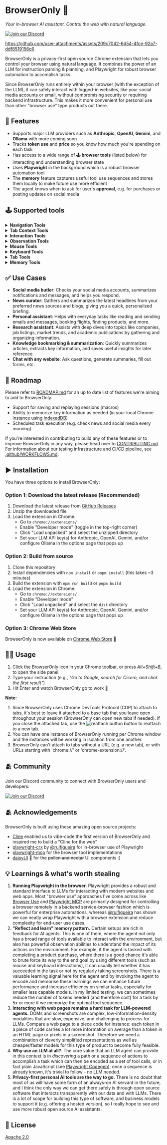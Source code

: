 # BrowserOnly 🤖️
*Your in-browser AI assistant. Control the web with natural language.*

[![Join our Discord](https://img.shields.io/badge/Discord-Join%20Chat-7289da?logo=discord&logoColor=white&style=for-the-badge)](https://discord.gg/g42ww3wn)

https://github.com/user-attachments/assets/209c7042-6d54-4fce-92a7-ddf8519156c6

BrowserOnly is a privacy-first open source Chrome extension that lets you control your browser using natural language. It combines the power of an LLM for instruction parsing & planning, and Playwright for robust browser automation to accomplish tasks.

Since BrowserOnly runs entirely within your browser (with the exception of the LLM), it can safely interact with logged-in websites, like your social media accounts or email, without compromising security or requiring backend infrastructure. This makes it more convenient for personal use than other "browser use" type products out there.

## 🎲 Features 

- Supports major LLM providers such as **Anthropic**, **OpenAI**, **Gemini**, and **Ollama** with more coming soon
- Tracks **token use** and **price** so you know how much you're spending on each task
- Has access to a wide range of **🕹️ browser tools** (listed below) for interacting and understanding browser state
- Uses **Playwright** in the background which is a robust browser automation tool
- The **memory** feature captures useful tool use sequences and stores them locally to make future use more efficient
- The agent knows when to ask for user's **approval**, e.g. for purchases or posting updates on social media

## 🕹️ Supported tools

<details>
<summary><b>Navigation Tools</b></summary>

- **browser_navigate**
  - Navigate the browser to a specific URL. Input must be a full URL, e.g. https://example.com

- **browser_wait_for_navigation**
  - Wait until network is idle (Playwright).

- **browser_navigate_back**
  - Go back to the previous page (history.back()). No input.

- **browser_navigate_forward**
  - Go forward to the next page (history.forward()). No input.
</details>

<details>
<summary><b>Tab Context Tools</b></summary>

- **browser_get_active_tab**
  - Returns information about the currently active tab, including its index, URL, and title.

- **browser_navigate_tab**
  - Navigate a specific tab to a URL. Input format: 'tabIndex|url' (e.g., '1|https://example.com')

- **browser_screenshot_tab**
  - Take a screenshot of a specific tab by index. Input format: 'tabIndex[,flags]' (e.g., '1,full')
</details>

<details>
<summary><b>Interaction Tools</b></summary>

- **browser_click**
  - Click an element. Input may be a CSS selector or literal text to match on the page.

- **browser_type**
  - Type text. Format: selector|text (e.g. input[name="q"]|hello)

- **browser_handle_dialog**
  - Accept or dismiss the most recent alert/confirm/prompt dialog. Input `accept` or `dismiss`. For prompt dialogs you may append `|text` to supply response text.
</details>

<details>
<summary><b>Observation Tools</b></summary>

- **browser_get_title**
  - Return the current page title.

- **browser_snapshot_dom**
  - Capture DOM snapshot of the current page with options for selector, clean, structure, and limit.

- **browser_query**
  - Return up to 10 outerHTML snippets for a CSS selector you provide.

- **browser_accessible_tree**
  - Return the AX accessibility tree JSON (default: interesting‑only). Input 'all' to dump full tree.

- **browser_read_text**
  - Return all visible text on the page, concatenated in DOM order.

- **browser_screenshot**
  - Take a screenshot of the current page with options for full page capture.
</details>

<details>
<summary><b>Mouse Tools</b></summary>

- **browser_move_mouse**
  - Move the mouse cursor to absolute screen coordinates. Input format: `x|y` (example: `250|380`)

- **browser_click_xy**
  - Left‑click at absolute coordinates. Input format: `x|y` (example: `250|380`)

- **browser_drag**
  - Drag‑and‑drop with the left button. Input format: `startX|startY|endX|endY` (example: `100|200|300|400`)
</details>

<details>
<summary><b>Keyboard Tools</b></summary>

- **browser_press_key**
  - Press a single key. Input is the key name (e.g. `Enter`, `ArrowLeft`, `a`).

- **browser_keyboard_type**
  - Type arbitrary text at the current focus location. Input is the literal text to type. Use `\n` for new lines.
</details>

<details>
<summary><b>Tab Tools</b></summary>

- **browser_tab_list**
  - Return a list of open tabs with their indexes and URLs.

- **browser_tab_new**
  - Open a new tab. Optional input = URL to navigate to (otherwise blank tab).

- **browser_tab_select**
  - Switch focus to a tab by index. Input = integer index from browser_tab_list.

- **browser_tab_close**
  - Close a tab. Input = index to close (defaults to current tab if blank).
</details>

<details>
<summary><b>Memory Tools</b></summary>

- **save_memory**
  - Save a memory of how to accomplish a specific task on a website. Use this when you want to remember a useful sequence of actions for future reference.

- **lookup_memories**
  - Look up stored memories for a specific website domain. Use this as your FIRST step when starting a task on a website to check if there are any saved patterns you can reuse.

- **get_all_memories**
  - Retrieve all stored memories across all domains. Use this when you want to see all available memories.

- **delete_memory**
  - Delete a specific memory by its ID. Use this when a memory is no longer useful or accurate.

- **clear_all_memories**
  - Clear all stored memories. Use this with caution as it will delete all memories across all domains.
</details>

## ✅ Use Cases

- **Social media butler**: Checks your social media accounts, summarizes notifications and messages, and helps you respond.
- **News curator**: Gathers and summarizes the latest headlines from your preferred news sources and blogs, giving you a quick, personalized briefing.
- **Personal assistant**: Helps with everyday tasks like reading and sending emails and messages, booking flights, finding products, and more.
- **Research assistant**: Assists with deep dives into topics like companies, job listings, market trends, and academic publications by gathering and organizing information.
- **Knowledge bookmarking & summarization**: Quickly summarizes articles, extracts key information, and saves useful insights for later reference.
- **Chat with any website**: Ask questions, generate summaries, fill out forms, etc.

## 🛫 Roadmap

Please refer to [ROADMAP.md](ROADMAP.md) for an up to date list of features we're aiming to add to BrowserOnly. 

- Support for saving and replaying sessions (macros)
- Ability to memorize key information as needed (in your local Chrome instance using [IndexedDB](https://developer.chrome.com/docs/devtools/storage/indexeddb))
- Scheduled task execution (e.g. check news and social media every morning)

If you're interested in contributing to build any of these features or to improve BrowserOnly in any way, please head over to [CONTRIBUTING.md](CONTRIBUTING.md). For information about our testing infrastructure and CI/CD pipeline, see [.github/WORKFLOWS.md](.github/WORKFLOWS.md).

## ▶️ Installation

You have three options to install BrowserOnly:

### Option 1: Download the latest release (Recommended)

1. Download the latest release from [GitHub Releases](https://github.com/parsaghaffari/BrowserOnly/releases/tag/v0.2.0-beta)
2. Unzip the downloaded file
3. Load the extension in Chrome:
   - Go to `chrome://extensions/`
   - Enable "Developer mode" (toggle in the top-right corner)
   - Click "Load unpacked" and select the unzipped directory
   - Set your LLM API key(s) for Anthropic, OpenAI, Gemini, and/or configure Ollama in the options page that pops up

### Option 2: Build from source

1. Clone this repository
2. Install dependencies with `npm install` or `pnpm install` (this takes ~3 minutes)
3. Build the extension with `npm run build` or `pnpm build`
4. Load the extension in Chrome:
   - Go to `chrome://extensions/`
   - Enable "Developer mode"
   - Click "Load unpacked" and select the `dist` directory
   - Set your LLM API key(s) for Anthropic, OpenAI, Gemini, and/or configure Ollama in the options page that pops up

### Option 3: Chrome Web Store

BrowserOnly is now available on [Chrome Web Store](https://chromewebstore.google.com/detail/BrowserOnly-%F0%9F%90%9D/ilkklnfjpfoibgokaobmjhmdamogjcfj) 🎉

## 🏃‍♂️ Usage

1. Click the BrowserOnly icon in your Chrome toolbar, or press *Alt+Shift+B*, to open the side panel  
2. Type your instruction (e.g., *"Go to Google, search for Cicero, and click the first result"*)  
3. Hit Enter and watch BrowserOnly go to work 🤖️

**Note:** 
1. Since BrowserOnly uses Chrome DevTools Protocol (CDP) to attach to tabs, it's best to leave it attached to a base tab that you leave open throughout your session (BrowserOnly can open new tabs if needed). If you close the attached tab, use the ![reattach button](<reattach-button.png>) button to reattach to a new tab.
2. You can have one instance of BrowserOnly running per Chrome window and the instances will be working in isolation from one another.
3. BrowserOnly can't attach to tabs without a URL (e.g. a new tab), or with URLs starting with 'chrome://' or 'chrome-extension://'.

## 🫂 Community

Join our Discord community to connect with BrowserOnly users and developers:

[![Join our Discord](https://img.shields.io/badge/Discord-Join%20Chat-7289da?logo=discord&logoColor=white&style=for-the-badge)](https://discord.gg/g42ww3wn)

## 🫂 Acknowledgements

BrowserOnly is built using these amazing open source projects:

- [Cline](https://github.com/cline/cline) enabled us to vibe-code the first version of BrowserOnly and inspired me to build a "Cline for the web"
- [playwright-crx](https://github.com/ruifigueira/playwright-crx) by [@ruifigueira](https://github.com/ruifigueira) for in-browser use of Playwright
- [playwright-mcp](https://github.com/microsoft/playwright-mcp) for the browser tool implementations
- [daisyUI](https://daisyui.com/) 🌼 for the ~~pollen and nectar~~ UI components :)

## 💡 Learnings & what's worth stealing

1. **Running Playwright in the browser.** Playwright provides a robust and standard interface to LLMs for interacting with modern websites and web apps. Most "browser use" approaches I've come across like [Browser Use](https://github.com/browser-use) and [Playwright MCP](https://github.com/microsoft/playwright-mcp) are primarily designed for controlling a browser remotely in a backend service-browser fashion which is powerful for enterprise automations, whereas [@ruifigueira](https://github.com/ruifigueira) has shown we can neatly wrap Playwright with a browser extension and reduce complexity for end-user use cases.
2. **"Reflect and learn" memory pattern.** Certain setups are rich in feedback for AI agents. This is one of them, where the agent not only has a broad range of tools available to interact with the environment, but also has powerful observation abilities to understand the impact of its actions on the environment. For example, if the agent is tasked with completing a product purchase, where there is a good chance it's able to brute force its way to the end goal by using different tools (such as mouse and keyboard interactions), it can usually tell whether it has succeeded in the task or not by regularly taking screenshots. There is a valuable learning signal here for the agent and by invoking the agent to encode and memorise these learnings we can enhance future performance and increase efficiency on similar tasks, especially for smaller less capable models. In my limited testing, we can sometimes reduce the number of tokens needed (and therefore cost) for a task by 5x or more if we memorize the optimal tool sequence.
3. **Interacting with web pages remains a hard task for LLM-powered agents.** DOMs and screenshots are complex, low-information-density modalities that are slow, expensive, and challenging to process for LLMs. Compare a web page to a piece code for instance: each token in a piece of code carries a lot more information on average than a token in an HTML page or pixels in a screenshot. Therefore we need a combination of cleverly simplified representations as well as cheaper/faster models for this type of product to become fully feasible.
4. **Why use an LLM at all?**. The core value that an LLM agent can provide in this context is in _discovering_ a path or a sequence of actions to accomplish a task which can then be encoded as a set of tool calls, or in fact plain JavaScript (see [Playwright Codegen](https://playwright.dev/docs/codegen)); once a sequence is already known, it's trivial to follow - no LLM needed.
5. **Privacy-first personal AI tools are the way to go.** There is no doubt that most of us will have some form of an always-on AI servant in the future, and I think the only way we can get there safely is through open source software that interacts transparently with our data and with LLMs. There is a lot of scope for building this type of software, and business models to support it (e.g. offering a hosted version), so I really hope to see and use more robust open source AI assistants.

## 📜 License

[Apache 2.0](LICENSE)
